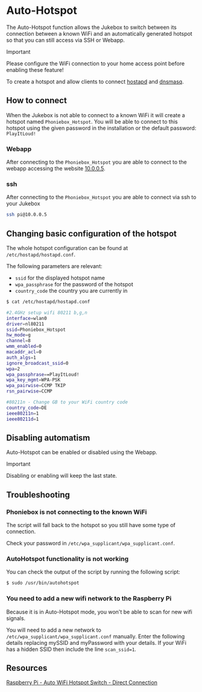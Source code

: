 # Auto-Hotspot

The Auto-Hotspot function allows the Jukebox to switch between its
connection between a known WiFi and an automatically generated hotspot
so that you can still access via SSH or Webapp.

> [!IMPORTANT]
> Please configure the WiFi connection to your home access point before enabling these feature!

To create a hotspot and allow clients to connect
[hostapd](http://w1.fi/hostapd/) and [dnsmasq](https://thekelleys.org.uk/dnsmasq/doc.html).

## How to connect

When the Jukebox is not able to connect to a known WiFi it will create a
hotspot named `Phoniebox_Hotspot`. You will be able to connect to this
hotspot using the given password in the installation or the default
password: `PlayItLoud!`

### Webapp

After connecting to the `Phoniebox_Hotspot` you are able to connect to
the webapp accessing the website [10.0.0.5](http://10.0.0.5/).

### ssh

After connecting to the `Phoniebox_Hotspot` you are able to connect via
ssh to your Jukebox

``` bash
ssh pi@10.0.0.5
```

## Changing basic configuration of the hotspot

The whole hotspot configuration can be found at
`/etc/hostapd/hostapd.conf`.

The following parameters are relevant:

-   `ssid` for the displayed hotspot name
-   `wpa_passphrase` for the password of the hotspot
-   `country_code` the country you are currently in

``` bash
$ cat /etc/hostapd/hostapd.conf

#2.4GHz setup wifi 80211 b,g,n
interface=wlan0
driver=nl80211
ssid=Phoniebox_Hotspot
hw_mode=g
channel=8
wmm_enabled=0
macaddr_acl=0
auth_algs=1
ignore_broadcast_ssid=0
wpa=2
wpa_passphrase==PlayItLoud!
wpa_key_mgmt=WPA-PSK
wpa_pairwise=CCMP TKIP
rsn_pairwise=CCMP

#80211n - Change GB to your WiFi country code
country_code=DE
ieee80211n=1
ieee80211d=1
```

## Disabling automatism

Auto-Hotspot can be enabled or disabled using the Webapp.

> [!IMPORTANT]
> Disabling or enabling will keep the last state.

## Troubleshooting

### Phoniebox is not connecting to the known WiFi

The script will fall back to the hotspot so you still have some type of
connection.

Check your password in `/etc/wpa_supplicant/wpa_supplicant.conf`.

### AutoHotspot functionality is not working

You can check the output of the script by running the following script:

``` bash
$ sudo /usr/bin/autohotspot
```

### You need to add a new wifi network to the Raspberry Pi

Because it is in Auto-Hotspot mode, you won\'t be able to scan for new
wifi signals.

You will need to add a new network to
`/etc/wpa_supplicant/wpa_supplicant.conf` manually. Enter the following
details replacing mySSID and myPassword with your details. If your WiFi
has a hidden SSID then include the line `scan_ssid=1`.

## Resources

[Raspberry Pi - Auto WiFi Hotspot Switch - Direct
Connection](https://www.raspberryconnect.com/projects/65-raspberrypi-hotspot-accesspoints/158-raspberry-pi-auto-wifi-hotspot-switch-direct-connection)

